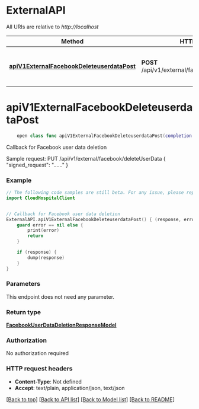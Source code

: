 # ExternalAPI

All URIs are relative to *http://localhost*

Method | HTTP request | Description
------------- | ------------- | -------------
[**apiV1ExternalFacebookDeleteuserdataPost**](ExternalAPI.md#apiv1externalfacebookdeleteuserdatapost) | **POST** /api/v1/external/facebook/deleteuserdata | Callback for Facebook user data deletion


# **apiV1ExternalFacebookDeleteuserdataPost**
```swift
    open class func apiV1ExternalFacebookDeleteuserdataPost(completion: @escaping (_ data: FacebookUserDataDeletionResponseModel?, _ error: Error?) -> Void)
```

Callback for Facebook user data deletion

Sample request:        PUT /api/v1/external/facebook/deleteUserData      {          \"signed_request\": \"......\"      }

### Example 
```swift
// The following code samples are still beta. For any issue, please report via http://github.com/OpenAPITools/openapi-generator/issues/new
import CloudHospitalClient


// Callback for Facebook user data deletion
ExternalAPI.apiV1ExternalFacebookDeleteuserdataPost() { (response, error) in
    guard error == nil else {
        print(error)
        return
    }

    if (response) {
        dump(response)
    }
}
```

### Parameters
This endpoint does not need any parameter.

### Return type

[**FacebookUserDataDeletionResponseModel**](FacebookUserDataDeletionResponseModel.md)

### Authorization

No authorization required

### HTTP request headers

 - **Content-Type**: Not defined
 - **Accept**: text/plain, application/json, text/json

[[Back to top]](#) [[Back to API list]](../README.md#documentation-for-api-endpoints) [[Back to Model list]](../README.md#documentation-for-models) [[Back to README]](../README.md)

